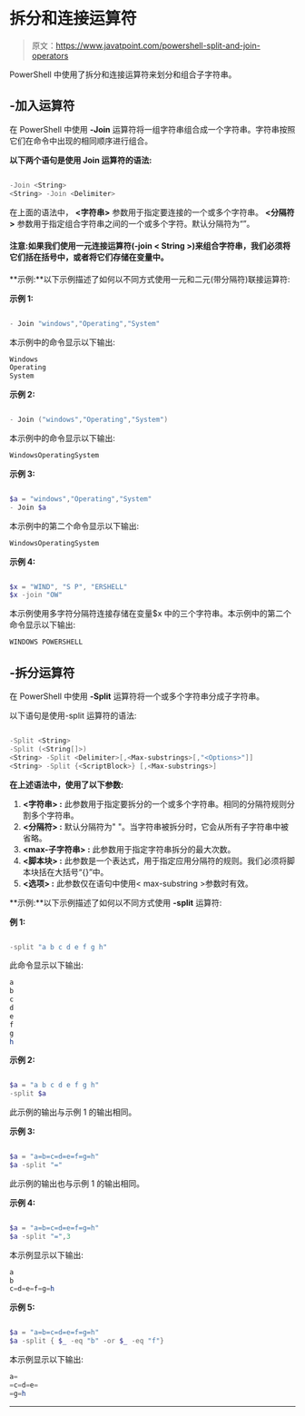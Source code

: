 # 拆分和连接运算符

> 原文：<https://www.javatpoint.com/powershell-split-and-join-operators>

PowerShell 中使用了拆分和连接运算符来划分和组合子字符串。

## -加入运算符

在 PowerShell 中使用 **-Join** 运算符将一组字符串组合成一个字符串。字符串按照它们在命令中出现的相同顺序进行组合。

**以下两个语句是使用 Join 运算符的语法:**

```powershell

-Join <String>
<String> -Join <Delimiter>

```

在上面的语法中， **<字符串>** 参数用于指定要连接的一个或多个字符串。 **<分隔符>** 参数用于指定组合字符串之间的一个或多个字符。默认分隔符为“”。

#### 注意:如果我们使用一元连接运算符(-join < String >)来组合字符串，我们必须将它们括在括号中，或者将它们存储在变量中。

**示例:**以下示例描述了如何以不同方式使用一元和二元(带分隔符)联接运算符:

**示例 1:**

```powershell

- Join "windows","Operating","System"

```

本示例中的命令显示以下输出:

```powershell
Windows 
Operating 
System 

```

**示例 2:**

```powershell

- Join ("windows","Operating","System")

```

本示例中的命令显示以下输出:

```powershell
WindowsOperatingSystem

```

**示例 3:**

```powershell

$a = "windows","Operating","System"
- Join $a

```

本示例中的第二个命令显示以下输出:

```powershell
WindowsOperatingSystem 

```

**示例 4:**

```powershell

$x = "WIND", "S P", "ERSHELL"
$x -join "OW"

```

本示例使用多字符分隔符连接存储在变量$x 中的三个字符串。本示例中的第二个命令显示以下输出:

```powershell
WINDOWS POWERSHELL

```

## -拆分运算符

在 PowerShell 中使用 **-Split** 运算符将一个或多个字符串分成子字符串。

以下语句是使用-split 运算符的语法:

```powershell

-Split <String>
-Split (<String[]>)
<String> -Split <Delimiter>[,<Max-substrings>[,"<Options>"]]
<String> -Split {<ScriptBlock>} [,<Max-substrings>]

```

**在上述语法中，使用了以下参数:**

1.  **<字符串> :** 此参数用于指定要拆分的一个或多个字符串。相同的分隔符规则分割多个字符串。
2.  **<分隔符> :** 默认分隔符为" "。当字符串被拆分时，它会从所有子字符串中被省略。
3.  **<max-子字符串> :** 此参数用于指定字符串拆分的最大次数。
4.  **<脚本块> :** 此参数是一个表达式，用于指定应用分隔符的规则。我们必须将脚本块括在大括号“{}”中。
5.  **<选项> :** 此参数仅在语句中使用< max-substring >参数时有效。

**示例:**以下示例描述了如何以不同方式使用 **-split** 运算符:

**例 1:**

```powershell

-split "a b c d e f g h"

```

此命令显示以下输出:

```powershell
a
b
c
d
e
f
g
h

```

**示例 2:**

```powershell

$a = "a b c d e f g h" 
-split $a

```

此示例的输出与示例 1 的输出相同。

**示例 3:**

```powershell

$a = "a=b=c=d=e=f=g=h" 
$a -split "="

```

此示例的输出也与示例 1 的输出相同。

**示例 4:**

```powershell

$a = "a=b=c=d=e=f=g=h" 
$a -split "=",3

```

本示例显示以下输出:

```powershell
a
b
c=d=e=f=g=h

```

**示例 5:**

```powershell

$a = "a=b=c=d=e=f=g=h" 
$a -split { $_ -eq "b" -or $_ -eq "f"}

```

本示例显示以下输出:

```powershell
a=
=c=d=e=
=g=h

```

* * *